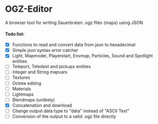 # OGZ-Editor
A browser tool for writing Sauerbraten .ogz files (maps) using JSON


#### Todo list:
- [x] Functions to read and convert data from json to hexadecimal
- [x] Simple json syntax error catcher
- [x] Light, Mapmodel, Playerstart, Envmap, Particles, Sound and Spotlight entities
- [ ] Teleport, Teledest and pickups entities
- [ ] Integer and String mapvars
- [ ] Textures
- [ ] Octree editing
- [ ] Materials
- [ ] Lightmaps
- [ ] Blendmaps (unlikely)
- [x] Concatenation and download
- [ ] Change output data type to "data" instead of "ASCII Text"
- [ ] Conversion of the output to a valid .ogz file directly
